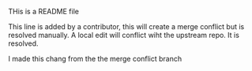 THis is a README file



This line is added by a contributor, this will create a merge conflict but 
is resolved manually.
A local edit will conflict wiht the upstream repo. It is resolved.


I made this chang from the the merge conflict branch
